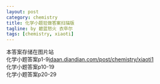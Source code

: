 ```yaml
---
layout: post
category: chemistry
title: 化学小题狂做答案扫描版
tagline: by 碧蓝怒火 衣卒尔
tags: [chemistry, xiaoti]
---
```

本答案存储在图片站  
化学小题答案p1-9[idaan.diandian.com/post/chemistry/xiaoti1](http://idaan.diandian.com/post/chemistry/xiaoti1)  
化学小题答案p10-19  
化学小题答案p20-29  
